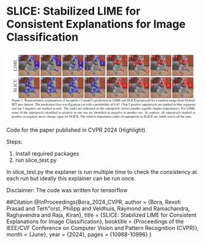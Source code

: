 # SLICE: Stabilized LIME for Consistent Explanations for Image Classification

![SLICE](slice_title_img.png)

Code for the paper published in CVPR 2024 (Highlight).

Steps:
1) Install required packages
2) run slice_test.py

In slice_test.py the explaner is run multiple time to check the consistency at each run but ideally this explainer can be run once.


Disclaimer: The code was written for tensorflow

##Citation
@InProceedings{Bora_2024_CVPR,
    author    = {Bora, Revoti Prasad and Terh\"orst, Philipp and Veldhuis, Raymond and Ramachandra, Raghavendra and Raja, Kiran},
    title     = {SLICE: Stabilized LIME for Consistent Explanations for Image Classification},
    booktitle = {Proceedings of the IEEE/CVF Conference on Computer Vision and Pattern Recognition (CVPR)},
    month     = {June},
    year      = {2024},
    pages     = {10988-10996}
}
